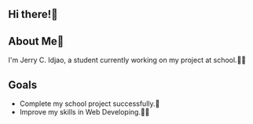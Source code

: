 ## Hi there!👋

## About Me💬

I'm Jerry C. Idjao, a student currently working on my project at school.👨‍🎓

## Goals
- Complete my school project successfully.💯
- Improve my skills in Web Developing.🧑‍💻
